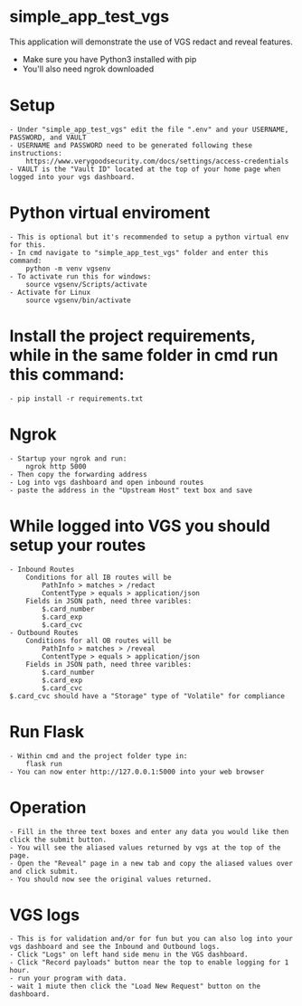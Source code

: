 # simple_app_test_vgs

This application will demonstrate the use of VGS redact and reveal features.

- Make sure you have Python3 installed with pip
- You'll also need ngrok downloaded 

# Setup
	- Under "simple_app_test_vgs" edit the file ".env" and your USERNAME, PASSWORD, and VAULT
	- USERNAME and PASSWORD need to be generated following these instructions: 
		https://www.verygoodsecurity.com/docs/settings/access-credentials
	- VAULT is the "Vault ID" located at the top of your home page when logged into your vgs dashboard.
	
# Python virtual enviroment
	- This is optional but it's recommended to setup a python virtual env for this.
	- In cmd navigate to "simple_app_test_vgs" folder and enter this command:
		python -m venv vgsenv
	- To activate run this for windows:
		source vgsenv/Scripts/activate
	- Activate for Linux
		source vgsenv/bin/activate
		
# Install the project requirements, while in the same folder in cmd run this command:
	- pip install -r requirements.txt
	
# Ngrok
	- Startup your ngrok and run:
		ngrok http 5000
	- Then copy the forwarding address
	- Log into vgs dashboard and open inbound routes
	- paste the address in the "Upstream Host" text box and save
	
# While logged into VGS you should setup your routes
	- Inbound Routes
		Conditions for all IB routes will be
			PathInfo > matches > /redact
			ContentType > equals > application/json
		Fields in JSON path, need three varibles:
			$.card_number
			$.card_exp
			$.card_cvc
	- Outbound Routes
		Conditions for all OB routes will be
			PathInfo > matches > /reveal
			ContentType > equals > application/json
		Fields in JSON path, need three varibles:
			$.card_number
			$.card_exp
			$.card_cvc
	$.card_cvc should have a "Storage" type of "Volatile" for compliance
	
# Run Flask
	- Within cmd and the project folder type in:
		flask run
	- You can now enter http://127.0.0.1:5000 into your web browser
	
# Operation
	- Fill in the three text boxes and enter any data you would like then click the submit button.
	- You will see the aliased values returned by vgs at the top of the page.
	- Open the "Reveal" page in a new tab and copy the aliased values over and click submit.
	- You should now see the original values returned.
	
# VGS logs
	- This is for validation and/or for fun but you can also log into your vgs dashboard and see the Inbound and Outbound logs.
	- Click "Logs" on left hand side menu in the VGS dashboard.
	- Click "Record payloads" button near the top to enable logging for 1 hour.
	- run your program with data.
	- wait 1 miute then click the "Load New Request" button on the dashboard.